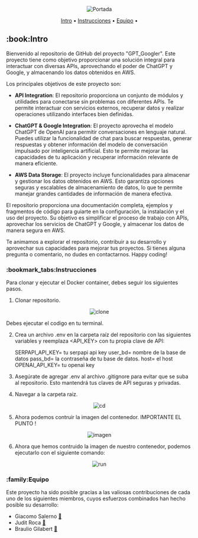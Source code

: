<p align="center">
  <img src="https://github.com/JuditRoca/GPT_Googler/blob/main/src/static/header.png" alt="Portada"/>
</p>
<p align="center"> 
  <a href="#Intro">Intro</a> •
  <a href="#Instrucciones">Instrucciones</a> •
  <a href="#Equipo">Equipo</a> •
</p>
<h2 id="Intro">:book:Intro</h2>

Bienvenido al repositorio de GitHub del proyecto "GPT_Googler". Este proyecto tiene como objetivo proporcionar una solución integral para interactuar con diversas APIs, aprovechando el poder de ChatGPT y Google, y almacenando los datos obtenidos en AWS.

Los principales objetivos de este proyecto son:

-   **API Integration**: El repositorio proporciona un conjunto de módulos y utilidades para conectarse sin problemas con diferentes APIs. Te permite interactuar con servicios externos, recuperar datos y realizar operaciones utilizando interfaces bien definidas.

-   **ChatGPT & Google Integration**: El proyecto aprovecha el modelo ChatGPT de OpenAI para permitir conversaciones en lenguaje natural. Puedes utilizar la funcionalidad de chat para buscar respuestas, generar respuestas y obtener información del modelo de conversación impulsado por inteligencia artificial. Esto te permite mejorar las capacidades de tu aplicación y recuperar información relevante de manera eficiente.

-   **AWS Data Storage**: El proyecto incluye funcionalidades para almacenar y gestionar los datos obtenidos en AWS. Esto garantiza opciones seguras y escalables de almacenamiento de datos, lo que te permite manejar grandes cantidades de información de manera efectiva.

El repositorio proporciona una documentación completa, ejemplos y fragmentos de código para guiarte en la configuración, la instalación y el uso del proyecto. Su objetivo es simplificar el proceso de trabajo con APIs, aprovechar los servicios de ChatGPT y Google, y almacenar los datos de manera segura en AWS.

Te animamos a explorar el repositorio, contribuir a su desarrollo y aprovechar sus capacidades para mejorar tus proyectos. Si tienes alguna pregunta o comentario, no dudes en contactarnos. Happy coding!

<h3 id="Instrucciones">:bookmark_tabs:Instrucciones</h3>

Para clonar y ejecutar el Docker container, debes seguir los siguientes pasos.
  1. Clonar repositorio.

  <p align="center">
  <img src="https://github.com/JuditRoca/GPT_Googler/blob/main/src/static/gitclone.png" alt="clone"/>
</p>
  Debes ejecutar el codigo en tu terminal.

  2. Crea un archivo .env en la carpeta raíz del repositorio con las siguientes variables y reemplaza <API_KEY> con tu propia clave de API:

      SERPAPI_API_KEY= tu serpapi api key
      user_bd= nombre de la base de datos
      pass_bd= la contraseña de tu base de datos.
      host= el host
      OPENAI_API_KEY= tu openai key
  
  3. Asegúrate de agregar .env al archivo .gitignore para evitar que se suba al repositorio. Esto mantendrá tus claves de API seguras y privadas.
  
  4. Navegar a la carpeta raiz.

<p align="center">
  <img src="https://github.com/JuditRoca/GPT_Googler/blob/main/src/static/cd.png" alt="cd"/>
</p>

  5. Ahora podemos contruir la imagen del contenedor. IMPORTANTE EL PUNTO !

<p align="center">
<img src="https://github.com/JuditRoca/GPT_Googler/blob/main/src/static/dockerbuilt.jpg" alt="imagen"/>
</p>

  6. Ahora que hemos contruido la imagen de nuestro contenedor, podemos ejecutarlo con el siguiente comando:

<p align="center">
  <img src="https://github.com/JuditRoca/GPT_Googler/blob/main/src/static/docker_run.png" alt="run"/>
</p>

 
<h3 id="Equipo">:family:Equipo</h3>
Este proyecto ha sido posible gracias a las valiosas contribuciones de cada uno de los siguientes miembros, cuyos esfuerzos combinados han hecho posible su desarrollo:

-   Giacomo Salerno [:panda_face:](https://github.com/GiamoSalerno)
-   Judit Roca [:blossom:](https://github.com/JuditRoca)
-   Braulio Gilabert [:european_castle:](https://github.com/braugilabert) 
